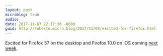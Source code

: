 ```yaml
---
layout: post
microblog: true
audio: 
date: 2017-11-07 22:17:30 -0600
guid: http://roberto.micro.blog/2017/11/08/excited-for-firefox.html
---
```

Excited for Firefox 57 on the desktop and Firefox 10.0 on iOS coming [next week](https://blog.nightly.mozilla.org/2017/11/07/these-weeks-in-firefox-issue-27/).
